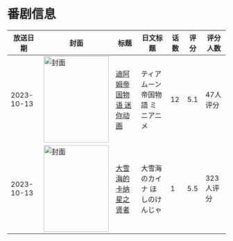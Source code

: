 # 番剧信息

|放送日期|封面|标题|日文标题|话数|评分|评分人数|
|---|---|---|---|---|---|---|
|2023-10-13|<img src="https://lain.bgm.tv/pic/cover/c/04/db/460949_9937C.jpg" alt="封面" style="width:150px;height:200px;object-fit:cover;">|[迪阿姆帝国物语 迷你动画](https://bangumi.tv/subject/460949)|ティアムーン帝国物語 ミニアニメ|12|5.1|47人评分|
|2023-10-13|<img src="https://lain.bgm.tv/pic/cover/c/62/c8/414590_289Ae.jpg" alt="封面" style="width:150px;height:200px;object-fit:cover;">|[大雪海的卡纳 星之贤者](https://bangumi.tv/subject/414590)|大雪海のカイナ ほしのけんじゃ|1|5.5|323人评分|
